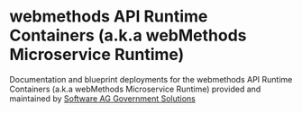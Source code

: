 # webmethods API Runtime Containers (a.k.a webMethods Microservice Runtime)

Documentation and blueprint deployments for the webmethods API Runtime Containers (a.k.a webMethods Microservice Runtime) provided and maintained by [Software AG Government Solutions](https://www.softwareaggov.com/)
